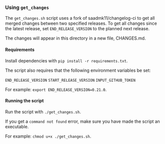 ### Using `get_changes`

The `get_changes.sh` script uses a fork of saadmk11/changelog-ci to get all 
merged changes between two specified releases. To get all changes since the latest
release, set `END_RELEASE_VERSION` to the planned next release. 

The changes will appear in this directory in a new file, CHANGES.md.

#### Requirements

Install dependencies with `pip install -r requirements.txt`.

The script also requires that the following environment variables be set:

`END_RELEASE_VERSION`
`START_RELEASE_VERSION`
`INPUT_GITHUB_TOKEN`

For example: `export END_RELEASE_VERSION=0.21.0`.

#### Running the script

Run the script with `./get_changes.sh`.

If you get a `command not found` error, make sure you have made the script an
executable.

For example: `chmod u+x ./get_changes.sh`.